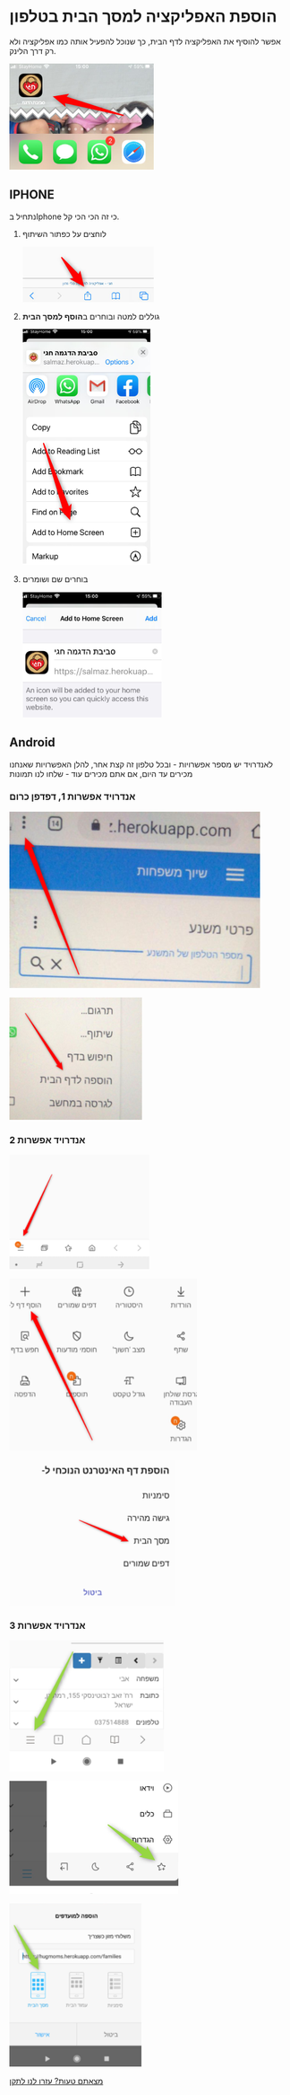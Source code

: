 # הוספת האפליקציה למסך הבית בטלפון

אפשר להוסיף את האפליקציה לדף הבית, כך שנוכל להפעיל אותה כמו אפליקציה ולא רק דרך הלינק.

![](./2020-10-07_15h18_20.png)

## IPHONE
נתחיל בIphone  כי זה הכי הכי קל.
1. לוחצים על כפתור השיתוף

   ![](./2020-10-07_15h20_05.png)
2. גוללים למטה ובוחרים ב**הוסף למסך הבית**

   ![](./2020-10-07_15h20_55.png)
3. בוחרים שם ושומרים
   
   ![](./2020-10-07_15h21_54.png)

## Android

לאנדרויד יש מספר אפשרויות - ובכל טלפון זה קצת אחר, להלן האפשרויות שאנחנו מכירים עד היום, אם אתם מכירים עוד - שלחו לנו תמונות
### אנדרויד אפשרות 1, דפדפן כרום
![](./2020-10-07_15h23_41.png)

![](./2020-10-07_15h23_50.png)

### אנדרויד אפשרות 2
![](./2020-10-07_15h25_43.png)

![](./2020-10-07_15h25_46.png)

![](./2020-10-07_15h25_49.png)

### אנדרויד אפשרות 3
![](./2020-10-07_15h26_47.png)

![](./2020-10-07_15h26_51.png)

![](./2020-10-07_15h26_54.png)


[מצאתם טעות? עזרו לנו לתקן](https://github.com/noam-honig/food-basket-delivery/tree/master/docs/guide/add-to-home-screen.md)